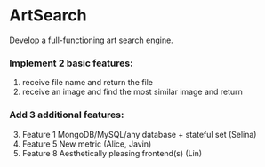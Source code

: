 # ArtSearch
Develop a full-functioning art search engine.


### Implement 2 basic features:
1) receive file name and return the file
2) receive an image and find the most similar image and return

### Add 3 additional features:
3) Feature 1 MongoDB/MySQL/any database + stateful set (Selina)
4) Feature 5 New metric (Alice, Javin)
5) Feature 8 Aesthetically pleasing frontend(s) (Lin)

